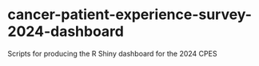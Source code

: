 # cancer-patient-experience-survey-2024-dashboard
Scripts for producing the R Shiny dashboard for the 2024 CPES
